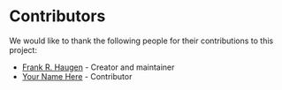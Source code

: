﻿# Contributors

We would like to thank the following people for their contributions to this project:

- [Frank R. Haugen](https://www.github.com/frankhaugen) - Creator and maintainer
- [Your Name Here](https://www.github.com/???) - Contributor